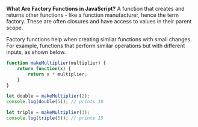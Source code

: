 **What Are Factory Functions in JavaScript?**
A function that creates and returns other functions - like a function manufacturer, hence the term factory. These are often closures and have access to values in their parent scope.

Factory functions help when creating similar functions with small changes. For example, functions that perform similar operations but with different inputs, as shown below.
```js
function makeMultiplier(multiplier) {
    return function(x) {
        return x * multiplier;
    }
}

let double = makeMultiplier(2);
console.log(double(5)); // prints 10

let triple = makeMultiplier(3);
console.log(triple(5)); // prints 15

```